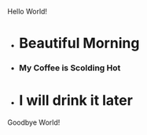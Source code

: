 Hello World!
- # Beautiful Morning
- ### My Coffee is Scolding Hot
- # I will drink it later












Goodbye World!